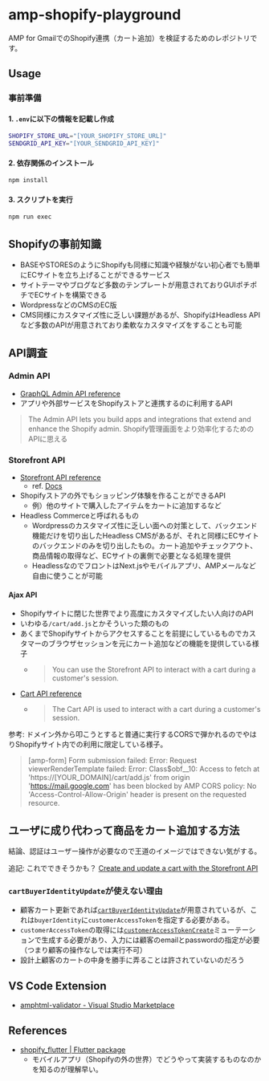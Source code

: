 # amp-shopify-playground

AMP for GmailでのShopify連携（カート追加）を検証するためのレポジトリです。

## Usage

### 事前準備

#### 1. `.env`に以下の情報を記載し作成

```bash
SHOPIFY_STORE_URL="[YOUR_SHOPIFY_STORE_URL]"
SENDGRID_API_KEY="[YOUR_SENDGRID_API_KEY]"
```

#### 2. 依存関係のインストール

```bash
npm install
```

#### 3. スクリプトを実行

```bash
npm run exec
```

## Shopifyの事前知識

- BASEやSTORESのようにShopifyも同様に知識や経験がない初心者でも簡単にECサイトを立ち上げることができるサービス
- サイトテーマやブログなど多数のテンプレートが用意されておりGUIポチポチでECサイトを構築できる
- WordpressなどのCMSのEC版
- CMS同様にカスタマイズ性に乏しい課題があるが、ShopifyはHeadless APIなど多数のAPIが用意されており柔軟なカスタマイズをすることも可能

## API調査

### Admin API

- [GraphQL Admin API reference](https://shopify.dev/docs/api/admin-graphql)
- アプリや外部サービスをShopifyストアと連携するのに利用するAPI

> The Admin API lets you build apps and integrations that extend and enhance the Shopify admin.
Shopify管理画面をより効率化するためのAPIに思える

### Storefront API

- [Storefront API reference](https://shopify.dev/docs/api/storefront)
  - ref. [Docs](https://github.com/Shopify/shopify-app-js/tree/main/packages/api-clients/storefront-api-client#readme)
- Shopifyストアの外でもショッピング体験を作ることができるAPI
  - 例）他のサイトで購入したアイテムをカートに追加するなど
- Headless Commerceと呼ばれるもの
  - Wordpressのカスタマイズ性に乏しい面への対策として、バックエンド機能だけを切り出したHeadless CMSがあるが、それと同様にECサイトのバックエンドのみを切り出したもの。カート追加やチェックアウト、商品情報の取得など、ECサイトの裏側で必要となる処理を提供
  - HeadlessなのでフロントはNext.jsやモバイルアプリ、AMPメールなど自由に使うことが可能

#### Ajax API

- Shopifyサイトに閉じた世界でより高度にカスタマイズしたい人向けのAPI
- いわゆる`/cart/add.js`とかそういった類のもの
- あくまでShopifyサイトからアクセスすることを前提にしているものでカスタマーのブラウザセッションを元にカート追加などの機能を提供している様子
  - > You can use the Storefront API to interact with a cart during a customer's session.
- [Cart API reference](https://shopify.dev/docs/api/ajax/reference/cart)
  - >The Cart API is used to interact with a cart during a customer's session.

参考: ドメイン外から叩こうとすると普通に実行するCORSで弾かれるのでやはりShopifyサイト内での利用に限定している様子。

> [amp-form] Form submission failed: Error: Request viewerRenderTemplate failed: Error: Class$obf__10: Access to fetch at 'https://[YOUR_DOMAIN]/cart/add.js' from origin 'https://mail.google.com' has been blocked by AMP CORS policy: No 'Access-Control-Allow-Origin' header is present on the requested resource.

## ユーザに成り代わって商品をカート追加する方法

結論、認証はユーザー操作が必要なので王道のイメージではできない気がする。

追記: これでできそうかも？
[Create and update a cart with the Storefront API](https://shopify.dev/docs/storefronts/headless/building-with-the-storefront-api/cart/manage)

### `cartBuyerIdentityUpdate`が使えない理由

- 顧客カート更新であれば[`cartBuyerIdentityUpdate`](https://shopify.dev/docs/api/storefront/2024-04/mutations/cartbuyeridentityupdate)が用意されているが、これは`buyerIdentity`に`customerAccessToken`を指定する必要がある。
- `customerAccessToken`の取得には[`customerAccessTokenCreate`](https://shopify.dev/docs/api/storefront/2024-10/mutations/customeraccesstokencreate)ミューテーションで生成する必要があり、入力には顧客のemailとpasswordの指定が必要（つまり顧客の操作なしでは実行不可）
- 設計上顧客のカートの中身を勝手に弄ることは許されていないのだろう

## VS Code Extension

- [amphtml-validator - Visual Studio Marketplace](https://marketplace.visualstudio.com/items?itemName=amphtml.amphtml-validator)

## References

- [shopify_flutter | Flutter package](https://pub.dev/packages/shopify_flutter)
  - モバイルアプリ（Shopifyの外の世界）でどうやって実装するものなのかを知るのが理解早い。
